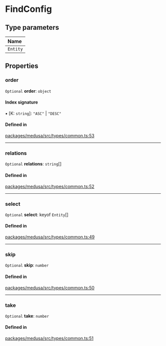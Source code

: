 # FindConfig

## Type parameters

| Name |
| :------ |
| `Entity` | `object` |

## Properties

### order

 `Optional` **order**: `object`

#### Index signature

▪ [K: `string`]: ``"ASC"`` \| ``"DESC"``

#### Defined in

[packages/medusa/src/types/common.ts:53](https://github.com/medusajs/medusa/blob/e39010127/packages/medusa/src/types/common.ts#L53)

___

### relations

 `Optional` **relations**: `string`[]

#### Defined in

[packages/medusa/src/types/common.ts:52](https://github.com/medusajs/medusa/blob/e39010127/packages/medusa/src/types/common.ts#L52)

___

### select

 `Optional` **select**: keyof `Entity`[]

#### Defined in

[packages/medusa/src/types/common.ts:49](https://github.com/medusajs/medusa/blob/e39010127/packages/medusa/src/types/common.ts#L49)

___

### skip

 `Optional` **skip**: `number`

#### Defined in

[packages/medusa/src/types/common.ts:50](https://github.com/medusajs/medusa/blob/e39010127/packages/medusa/src/types/common.ts#L50)

___

### take

 `Optional` **take**: `number`

#### Defined in

[packages/medusa/src/types/common.ts:51](https://github.com/medusajs/medusa/blob/e39010127/packages/medusa/src/types/common.ts#L51)
